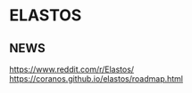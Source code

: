 # ELASTOS

## NEWS
https://www.reddit.com/r/Elastos/
https://coranos.github.io/elastos/roadmap.html

